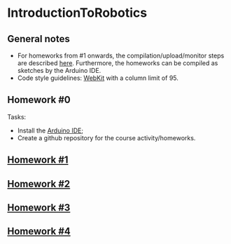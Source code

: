 # IntroductionToRobotics

## General notes

* For homeworks from #1 onwards, the compilation/upload/monitor steps are described [here](dummy-sketch/README.md). Furthermore, the homeworks can be compiled as sketches by the Arduino IDE.
* Code style guidelines: [WebKit](https://webkit.org/code-style-guidelines/) with a column limit of 95. 

## Homework #0

Tasks:

* Install the [Arduino IDE](https://www.arduino.cc/en/software);
* Create a github repository for the course activity/homeworks.

## [Homework #1](hw-1)

## [Homework #2](hw-2)

## [Homework #3](hw-3)

## [Homework #4](hw-4)
